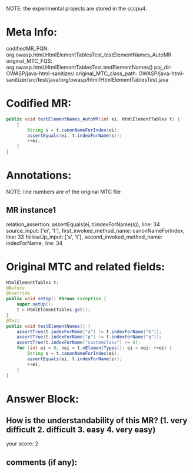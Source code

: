 NOTE: the experimental projects are stored in the sccpu4.

# Meta Info:
codifiedMR_FQN:
org.owasp.html.HtmlElementTablesTest_testElementNames_AutoMR
original_MTC_FQS:
org.owasp.html.HtmlElementTablesTest.testElementNames()
poj_dir:
OWASP/java-html-sanitizer/
original_MTC_class_path:
OWASP/java-html-sanitizer/src/test/java/org/owasp/html/HtmlElementTablesTest.java

# Codified MR:
```java
public void testElementNames_AutoMR(int ei, HtmlElementTables t) {
    {
        String s = t.canonNameForIndex(ei);
        assertEquals(ei, t.indexForName(s));
        ++ei;
    }
}
```

# Annotations:
NOTE: line numbers are of the original MTC file
## MR instance1
relation_assertion: assertEquals(ei, t.indexForName(s)), line: 34 
source_input: ['ei', 't'], first_invoked_method_name: canonNameForIndex, line: 33 
followUp_input: ['s', 't'], second_invoked_method_name: indexForName, line: 34 


# Original MTC and related fields:
```java
HtmlElementTables t;
@Before
@Override
public void setUp() throws Exception {
    super.setUp();
    t = HtmlElementTables.get();
}
@Test
public void testElementNames() {
    assertTrue(t.indexForName("a") != t.indexForName("b"));
    assertTrue(t.indexForName("p") != t.indexForName("q"));
    assertTrue(t.indexForName("customclass") >= 0);
    for (int ei = 0, nei = t.nElementTypes(); ei < nei; ++ei) {
        String s = t.canonNameForIndex(ei);
        assertEquals(ei, t.indexForName(s));
        ++ei;
    }
}

```


# Answer Block: 
## How is the understandability of this MR? (1. very difficult 2. difficult 3. easy 4. very easy)
your score: 2
 
## comments (if any): 
```txt

```